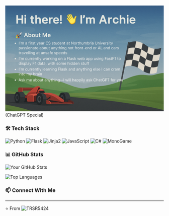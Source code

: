 ![Profile Banner](https://github.com/TRSR5424/TRSR5424/blob/79fc959e9307fef437f6be6f24f10c93da6f184a/ChatGPT%20Image%20Mar%2030%2C%202025%2C%2001_47_52%20PM.png)
(ChatGPT Special)

<!-- # Hi there! 👋 I'm Archie

### 🚀 About Me

I’m a first year CS student at Northumbria University passionate about anything not front-end or AI, and cars travelling at unsafe speeds.

- 🔭 I’m currently working on a flask web app using fastF1 to display F1 data, with some hidden stuff
- 🌱 I’m currently learning flask and anything else I can cram into my brain
- 💬 Ask me about anything I will happily ask chatGPT for you
- 📫 How to reach me: archie.ker@gmail.com
- ⚡ Fun fact: I take part in hill climbs; Narrow road, Car go fast, Probably has a significant gradient. [![YouTube Channel](https://img.shields.io/badge/-YouTube-FF0000?style=flat&logo=youtube&logoColor=white)](https://www.youtube.com/@HillClimbTV)
-->

### 🛠 Tech Stack

![Python](https://img.shields.io/badge/-Python-3776AB?style=flat&logo=python&logoColor=white)
![Flask](https://img.shields.io/badge/-Flask-000000?style=flat&logo=flask&logoColor=white)
![Jinja2](https://img.shields.io/badge/-Jinja2-000000?style=flat&logo=jinja&logoColor=white)
![JavaScript](https://img.shields.io/badge/-JavaScript-F7DF1E?style=flat&logo=javascript&logoColor=black)
![C#](https://img.shields.io/badge/-C%23-239120?style=flat&logo=c-sharp&logoColor=white)
![MonoGame](https://img.shields.io/badge/-MonoGame-E95420?style=flat&logo=monogame&logoColor=white)


### 📊 GitHub Stats

![Your GitHub Stats](https://github-readme-stats.vercel.app/api?username=TRSR5424&show_icons=true&theme=tokyonight)

![Top Languages](https://github-readme-stats.vercel.app/api/top-langs/?username=TRSR5424&layout=compact&theme=tokyonight)

### 📫 Connect With Me

<!-- [![LinkedIn](https://img.shields.io/badge/-LinkedIn-0077B5?style=flat&logo=linkedin&logoColor=white)](https://linkedin.com/in/your-profile) 
[![Twitter](https://img.shields.io/badge/-Twitter-1DA1F2?style=flat&logo=twitter&logoColor=white)](https://twitter.com/your-handle)
[![Portfolio](https://img.shields.io/badge/-Portfolio-000000?style=flat&logo=vercel&logoColor=white)](https://your-portfolio.com) -->

---

⭐️ From ![TRSR5424](https://github.com/TRSR5424)

<!--
**TRSR5424/TRSR5424** is a ✨ _special_ ✨ repository because its `README.md` (this file) appears on your GitHub profile.

Here are some ideas to get you started:

- 🔭 I’m currently working on ...
- 🌱 I’m currently learning ...
- 👯 I’m looking to collaborate on ...
- 🤔 I’m looking for help with ...
- 💬 Ask me about ...
- 📫 How to reach me: ...
- 😄 Pronouns: ...
- ⚡ Fun fact: ...
-->
